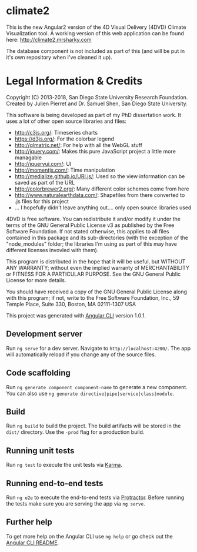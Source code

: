 # climate2

This is the new Angular2 version of the 4D Visual Delivery (4DVD) Climate Visualization tool.  A working version of this web application can be found here: http://climate2.mrsharky.com

The database component is not included as part of this (and will be put in it's own repository when I've cleaned it up).

# Legal Information & Credits

Copyright (C) 2013-2018, San Diego State University Research Foundation.
Created by Julien Pierret and Dr. Samuel Shen, San Diego State University.

This software is being developed as part of my PhD dissertation work. It uses a lot of other open source libraries and files:
- http://c3js.org/: Timeseries charts
- https://d3js.org/: For the colorbar legend
- http://glmatrix.net/: For help with all the WebGL stuff
- http://jquery.com/: Makes this pure JavaScript project a little more managable
- http://jqueryui.com/: UI
- http://momentjs.com/: Time manipulation
- http://medialize.github.io/URI.js/: Used so the view information can be saved as part of the URL
- http://colorbrewer2.org/: Many different color schemes come from here
- http://www.naturalearthdata.com/: Shapefiles from there converted to .js files for this project
- ... I hopefully didn't leave anything out.... only open source libraries used

4DVD is free software. You can redistribute it and/or modify it under the terms of the GNU General Public License v3 as published by the Free Software Foundation. If not stated otherwise, this applies to all files contained in this package and its sub-directories (with the exception of the "node_modules" folder; the libraries I'm using as part of this may have different licenses invovled with them).

This program is distributed in the hope that it will be useful, but WITHOUT ANY WARRANTY; without even the implied warranty of MERCHANTABILITY or FITNESS FOR A PARTICULAR PURPOSE. See the GNU General Public License for more details.

You should have received a copy of the GNU General Public License along with this program; if not, write to the Free Software Foundation, Inc., 59 Temple Place, Suite 330, Boston, MA 02111-1307 USA

This project was generated with [Angular CLI](https://github.com/angular/angular-cli) version 1.0.1.

## Development server

Run `ng serve` for a dev server. Navigate to `http://localhost:4200/`. The app will automatically reload if you change any of the source files.

## Code scaffolding

Run `ng generate component component-name` to generate a new component. You can also use `ng generate directive|pipe|service|class|module`.

## Build

Run `ng build` to build the project. The build artifacts will be stored in the `dist/` directory. Use the `-prod` flag for a production build.

## Running unit tests

Run `ng test` to execute the unit tests via [Karma](https://karma-runner.github.io).

## Running end-to-end tests

Run `ng e2e` to execute the end-to-end tests via [Protractor](http://www.protractortest.org/).
Before running the tests make sure you are serving the app via `ng serve`.

## Further help

To get more help on the Angular CLI use `ng help` or go check out the [Angular CLI README](https://github.com/angular/angular-cli/blob/master/README.md).
